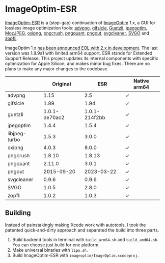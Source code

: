# ImageOptim-ESR

[ImageOptim-ESR](https://github.com/DingoBits/ImageOptim-ESR) is a (stop-gap) continuation of [ImageOptim](https://github.com/ImageOptim/ImageOptim) 1.x, a GUI for lossless image optimization tools: [advpng](https://www.advancemame.it/doc-advpng), [gifsicle](https://github.com/kohler/gifsicle), [Guetzli](https://github.com/google/guetzli), [jpegoptim](https://github.com/tjko/jpegoptim), [MozJPEG](https://github.com/mozilla/mozjpeg), [oxipng](https://crates.rs/crates/oxipng),  [pngcrush](http://pmt.sourceforge.net/pngcrush), [pngquant](https://github.com/kornelski/pngquant), [pngout](http://www.advsys.net/ken/utils.htm), [svgcleaner](https://github.com/RazrFalcon/svgcleaner), [SVGO](https://github.com/svg/svgo) and  [zopfli](https://github.com/google/zopfli).

ImageOptim 1.x [has been announced EOL with 2.x in development](https://github.com/ImageOptim/ImageOptim/issues/354). The last version was 1.8.9a1 with limited arm64 support. ESR stands for Extended Support Release. This project updates its internal components with specific optimization for Apple Silicon, and makes minor bug fixes. There are no plans to make any major changes to the codebase.

|               | Original      | ESR           | Native arm64 |
| ------------- | ------------- | ------------- | ------------ |
| advpng        | 1.15          | 2.5           | ✓            |
| gifsicle      | 1.89          | 1.94          | ✓            |
| guetzli       | 1.0.1-de70ac2 | 1.0.1-214f2bb | ✓            |
| jpegoptim     | 1.4.4         | 1.5.4         | ✓            |
| libjpeg-turbo | 1.5.3         | 3.0.0         | ✓            |
| oxipng        | 4.0.3         | 8.0.0         | ✓            |
| pngcrush      | 1.8.10        | 1.8.13        | ✓            |
| pngquant      | 2.11.0        | 3.0.1         | ✓            |
| pngout        | 2015-09-20    | 2023-03-22    | ✓            |
| svgcleaner    | 0.9.6         | 0.9.6         | ✓            |
| SVGO          | 1.0.5         | 2.8.0         | ✓            |
| zopfli        | 1.0.2         | 1.0.3         | ✓            |

## Building

Instead of painstakingly making Xcode work with autotools, I took the patented quick-and-dirty approach and separated the build into three parts.

1. Build backend tools in terminal with `build_arm64.sh` and `build_amd64.sh`. You can choose just build for one platform.
2. Make universal binaries with `lipo.sh`.
3. Build ImageOptim-ESR with `imageoptim/ImageOptim.xcodeproj`.
